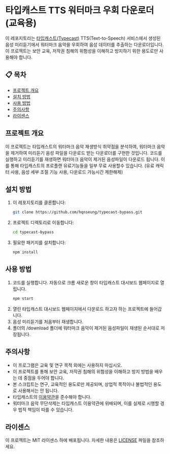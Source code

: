 # 타입캐스트 TTS 워터마크 우회 다운로더 (교육용)

이 레포지토리는 [타입캐스트(Typecast)](https://typecast.ai/) TTS(Text-to-Speech) 서비스에서 생성된 음성 미리듣기에서 워터마크 음악을 우회하여 음성 데이터를 추출하는 다운로더입니다. 이 프로젝트는 보안 교육, 저작권 침해의 위험성을 이해하고 방지하기 위한 용도로만 사용해야 합니다.

## 📋 목차
- [프로젝트 개요](#프로젝트-개요)
- [설치 방법](#설치-방법)
- [사용 방법](#사용-방법)
- [주의사항](#주의사항)
- [라이센스](#라이센스)

## 프로젝트 개요
이 프로젝트는 타입캐스트의 워터마크 음악 재생방식 취약점을 분석하여, 워터마크 음악을 제거하여 미리듣기 음성 파일을 다운로드 받는 다운로더를 구현한 것입니다. 코드를 실행하고 미리듣기를 재생하면 워터마크 음악이 제거된 음성파일이 다운로드 됩니다. 이를 통해 타입캐스트의 프로플랜 유료기능들을 일부 무료 사용할수 있습니다. (유료 캐릭터 사용, 음성 세부 조절 기능 사용, 다운로드 가능시간 제한해제) 


## 설치 방법
1. 이 레포지토리를 클론합니다:
    ```bash
    git clone https://github.com/hqnseung/typecast-bypass.git
    ```
2. 프로젝트 디렉토리로 이동합니다:
    ```bash
    cd typecast-bypass
    ```
3. 필요한 패키지를 설치합니다:
    ```bash
    npm install
    ```

## 사용 방법
1. 코드를 실행합니다. 자동으로 크롬 새로운 창이 타입캐스트 대시보드 웹페이지로 열립니다.
    ```bash
    npm start
    ```
2. 열린 타입캐스트 대시보드 웹페이지에서 다운로드 하고자 하는 프로젝트에 들어갑니다.
3. 음성 미리듣기를 처음부터 재생합니다.
4. 폴더의 /download 폴더에 워터마크 음악이 제거된 음성파일이 재생된 순서대로 저장됩니다.


## 주의사항
- 이 프로그램은 교육 및 연구 목적 외에는 사용하지 마십시오.
- 이 프로젝트를 통해 보안 교육, 저작권 침해의 위험성을 이해하고 방지 방법을 배우는 데 중점을 두어야 합니다.
- 본 스크립트는 연구, 교육적인 용도로만 제공되며, 상업적 목적이나 불법적인 용도로 사용해서는 안 됩니다.
- 타입캐스트의 [이용약관](https://help.typecast.ai/ko/articles/5361255-%EC%9D%B4%EC%9A%A9%EC%95%BD%EA%B4%80?_gl=1*vqq3v6*_gcl_aw*R0NMLjE3MzU2MTkwNjAuQ2p3S0NBaUFwc203QmhCWkVpd0F2SXUyWDhmb1duVkdCREVxcTV4OURpS0ZiYnRLN3hhdjExbnpEeVE4WHpUMHhkMV82VFhCZXB4Qi14b0NPU29RQXZEX0J3RQ..*_gcl_au*MzAyMTU4NjQuMTczNDYwODY1Ni4xMTY2Nzg4NjIyLjE3MzU1NzM3NjAuMTczNTU3Mzc1OQ..*_ga*MTg5NTQ3MzczNy4xNzM0NTQyOTA4*_ga_5VCDJ4W4LQ*MTczNTYxOTA0Ny4xMy4xLjE3MzU2MTk0MDcuNTkuMC4w)을 준수해야 합니다.
- 워터마크 음악 무단삭제는 타입캐스트 이용약관에 위배되며, 이를 실제로 시행할 경우 법적 책임이 따를 수 있습니다.

## 라이센스

이 프로젝트는 MIT 라이센스 하에 배포됩니다. 자세한 내용은 [LICENSE](LICENSE) 파일을 참조하세요.
